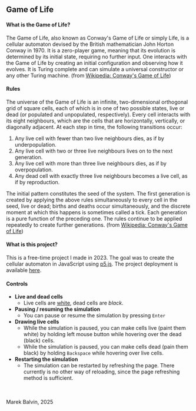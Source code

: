 ## Game of Life
#### What is the Game of Life?
The Game of Life, also known as Conway's Game of Life or simply Life, is a cellular automaton devised by the British mathematician John Horton Conway in 1970. It is a zero-player game, meaning that its evolution is determined by its initial state, requiring no further input. One interacts with the Game of Life by creating an initial configuration and observing how it evolves. It is Turing complete and can simulate a universal constructor or any other Turing machine. (from [Wikipedia: Conway's Game of Life](https://en.wikipedia.org/wiki/Conway%27s_Game_of_Life))
#### Rules
The universe of the Game of Life is an infinite, two-dimensional orthogonal grid of square cells, each of which is in one of two possible states, live or dead (or populated and unpopulated, respectively). Every cell interacts with its eight neighbours, which are the cells that are horizontally, vertically, or diagonally adjacent. At each step in time, the following transitions occur:

1.  Any live cell with fewer than two live neighbours dies, as if by underpopulation.
2.  Any live cell with two or three live neighbours lives on to the next generation.
3.  Any live cell with more than three live neighbours dies, as if by overpopulation.
4.  Any dead cell with exactly three live neighbours becomes a live cell, as if by reproduction.

The initial pattern constitutes the seed of the system. The first generation is created by applying the above rules simultaneously to every cell in the seed, live or dead; births and deaths occur simultaneously, and the discrete moment at which this happens is sometimes called a tick. Each generation is a pure function of the preceding one. The rules continue to be applied repeatedly to create further generations. (from [Wikipedia: Conway's Game of Life](https://en.wikipedia.org/wiki/Conway%27s_Game_of_Life))
#### What is this project?
This is a free-time project I made in 2023. The goal was to create the cellular automaton in JavaScript using [p5.js](https://p5js.org/). The project deployment is available [here](https://marekblvn.github.io/game-of-life/).
#### Controls
- **Live and dead cells**
  - Live cells are <ins>white</ins>, dead cells are *black*.
- **Pausing / resuming the simulation**
  - You can pause or resume the simulation by pressing `Enter`
- **Drawing live cells**
  - While the simulation is paused, you can make cells live (paint them white) by holding left mouse button while hovering over the dead (black) cells.
  - While the simulation is paused, you can make cells dead (pain them black) by holding `Backspace` while hovering over live cells.
- **Restarting the simulation**
  - The simulation can be restarted by refreshing the page. There currently is no other way of reloading, since the page refreshing method is sufficient.
 

<br />
<br />
Marek Balvin, 2025
